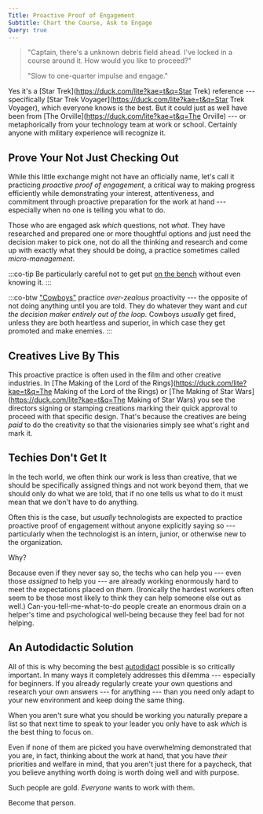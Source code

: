 ```yaml
---
Title: Proactive Proof of Engagement
Subtitle: Chart the Course, Ask to Engage
Query: true
---
```


> "Captain, there's a unknown debris field ahead. I've locked in a course around it. How would you like to proceed?"
>  
> "Slow to one-quarter impulse and engage."

Yes it's a [Star Trek](https://duck.com/lite?kae=t&q=Star Trek) reference --- specifically [Star Trek Voyager](https://duck.com/lite?kae=t&q=Star Trek Voyager), which everyone knows is the best. But it could just as well have been from [The Orville](https://duck.com/lite?kae=t&q=The Orville) --- or metaphorically from your technology team at work or school. Certainly anyone with military experience will recognize it. 

## Prove Your Not Just Checking Out

While this little exchange might not have an officially name, let's call it practicing *proactive proof of engagement*, a critical way to making progress efficiently while demonstrating your interest, attentiveness, and commitment through proactive preparation for the work at hand --- especially when no one is telling you what to do. 

Those who are engaged ask *which* questions, not *what*. They have researched and prepared one or more thoughtful options and just need the decision maker to pick one, not do all the thinking and research and come up with exactly what they should be doing, a practice sometimes called *micro-management*.

:::co-tip
Be particularly careful not to get put [on the bench](/what/bench/) without even knowing it.
:::

:::co-btw
["Cowboys"](/what/cowboy/) practice *over-zealous* proactivity --- the opposite of not doing anything until you are told. They do whatever they want and *cut the decision maker entirely out of the loop.* Cowboys *usually* get fired, unless they are both heartless and superior, in which case they get promoted and make enemies.
:::

## Creatives Live By This

This proactive practice is often used in the film and other creative industries. In [The Making of the Lord of the Rings](https://duck.com/lite?kae=t&q=The Making of the Lord of the Rings)  or [The Making of Star Wars](https://duck.com/lite?kae=t&q=The Making of Star Wars) you see the directors signing or stamping creations marking their quick approval to proceed with that specific design. That's because the creatives are being *paid* to do the creativity so that the visionaries simply see what's right and mark it. 

## Techies Don't Get It

In the tech world, we often think our work is less than creative, that we should be specifically assigned things and not work beyond them, that we should only do what we are told, that if no one tells us what to do it must mean that we don't have to do anything. 

Often this is the case, but *usually* technologists are expected to practice proactive proof of engagement without anyone explicitly saying so --- particularly when the technologist is an intern, junior, or otherwise new to the organization.

Why?

Because even if they never say so, the techs who can help you --- even those *assigned* to help you --- are already working enormously hard to meet the expectations placed on *them*. (Ironically the hardest workers often seem to be those most likely to think they can help someone else out as well.) Can-you-tell-me-what-to-do people create an enormous drain on a helper's time and psychological well-being because they feel bad for not helping. 

## An Autodidactic Solution

All of this is why becoming the best [autodidact](/what/autodidact/) possible is so critically important. In many ways it completely addresses this dilemma --- especially for beginners. If you already regularly create your own questions and research your own answers --- for anything --- than you need only adapt to your new environment and keep doing the same thing. 

When you aren't sure what you should be working you naturally prepare a list so that next time to speak to your leader you only have to ask *which* is the best thing to focus on. 

Even if none of them are picked you have overwhelming demonstrated that you are, in fact, thinking about the work at hand, that you have *their* priorities and welfare in mind, that you aren't just there for a paycheck, that you believe anything worth doing is worth doing well and with purpose. 

Such people are gold. *Everyone* wants to work with them. 

Become that person.

